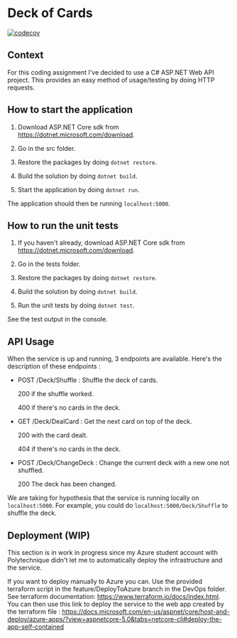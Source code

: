 # Deck of Cards
[![codecov](https://codecov.io/gh/Etn0bal/DeckOfCards/branch/master/graph/badge.svg?token=WP95IMQM8A)](https://codecov.io/gh/Etn0bal/DeckOfCards)

## Context

For this coding assignment I've decided to use a C# ASP.NET Web API project. This provides an easy method of usage/testing by doing HTTP requests.

## How to start the application

1. Download ASP.NET Core sdk from <https://dotnet.microsoft.com/download>.

2. Go in the src folder.

3. Restore the packages by doing  `dotnet restore`.

4. Build the solution by doing `dotnet build`.

5. Start the application by doing `dotnet run`.

The application should then be running `localhost:5000`.

## How to run the unit tests

1. If you haven't already, download ASP.NET Core sdk from <https://dotnet.microsoft.com/download>.

2. Go in the tests folder.

3. Restore the packages by doing  `dotnet restore`.

4. Build the solution by doing `dotnet build`.

5. Run the unit tests by doing  `dotnet test`.

See the test output in the console.

## API Usage

When the service is up and running, 3 endpoints are available. Here's the description of these endpoints :

- POST /Deck/Shuffle : Shuffle the deck of cards.
  
  200 if the shuffle worked.

  400 if there's no cards in the deck.

- GET /Deck/DealCard : Get the next card on top of the deck.
  
  200 with the card dealt.

  404 if there's no cards in the deck.

- POST /Deck/ChangeDeck : Change the current deck with a new one not shuffled.
  
  200 The deck has been changed.


We are taking for hypothesis that the service is running locally on `localhost:5000`. For example, you could do `localhost:5000/Deck/Shuffle` to shuffle the deck.

## Deployment (WIP)

This section is in work in progress since my Azure student account with Polytechnique didn't let me to automatically deploy the infrastructure and the service.

If you want to deploy manually to Azure you can. Use the provided terraform script in the feature/DeployToAzure branch in the DevOps folder. See terraform documentation: https://www.terraform.io/docs/index.html. You can then use this link to deploy the service to the web app created by the terraform file : https://docs.microsoft.com/en-us/aspnet/core/host-and-deploy/azure-apps/?view=aspnetcore-5.0&tabs=netcore-cli#deploy-the-app-self-contained
